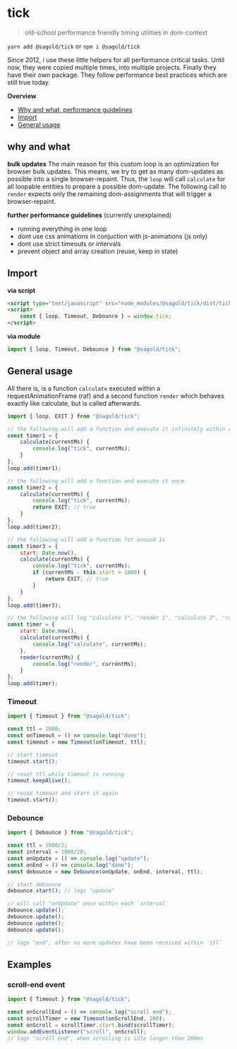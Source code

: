 # tick

> old-school performance friendly timing utilities in dom-context

`yarn add @sagold/tick` or `npm i @sagold/tick`

Since 2012, i use these little helpers for all performance critical tasks. Until now, they were copied multiple times, into multiple projects. Finally they have their own package. They follow performance best practices which are still true today.


**Overview**

- [Why and what, performance guidelines](#user-content-why-and-what)
- [Import](#user-content-import)
- [General usage](#user-content-general-usage)


## why and what

**bulk updates**
The main reason for this custom loop is an optimization for browser bulk updates. This means, we try to get as many dom-updates as possible into a single browser-repaint. Thus, the `loop` will call `calculate` for all loopable entities to prepare a possible dom-update. The following call to `render` expects only the remaining dom-assignments that will trigger a browser-repaint.

**further performance guidelines** (currently unexplained)

- running everything in one loop
- dont use css animations in conjuction with js-animations (js only)
- dont use strict timeouts or intervals
- prevent object and array creation (reuse, keep in state)


## Import

**via script**

```html
<script type="text/javascript" src="node_modules/@sagold/tick/dist/tick.js"></script>
<script>
    const { loop, Timeout, Debounce } = window.tick;
</script>
```

**via module**

```js
import { loop, Timeout, Debounce } from "@sagold/tick";
```


## General usage

All there is, is a function `calculate` executed within a requestAnimationFrame (raf) and a second function `render` which behaves exactly like calculate, but is called afterwards.

```js
import { loop, EXIT } from "@sagold/tick";

// the following will add a function and execute it infinitely within a raf
const timer1 = {
    calculate(currentMs) { 
        console.log("tick", currentMs); 
    }
};
loop.add(timer1);

// the following will add a function and execute it once
const timer2 = {
    calculate(currentMs) { 
        console.log("tick", currentMs); 
        return EXIT; // true
    }
};
loop.add(timer2);

// the following will add a function for around 1s
const timer3 = {
    start: Date.now(),
    calculate(currentMs) { 
        console.log("tick", currentMs); 
        if (currentMs - this.start > 1000) {
            return EXIT; // true    
        }
    }
};
loop.add(timer3);

// the following will log "calculate 1", "render 1", "calculate 2", "render 2" infinitely
const timer = {
    start: Date.now(),
    calculate(currentMs) { 
        console.log("calculate", currentMs); 
    },
    render(currentMs) {
        console.log("render", currentMs); 
    }
};
loop.add(timer);
```


### Timeout

```js
import { Timeout } from "@sagold/tick";

const ttl = 1000;
const onTimeout = () => console.log("done");
const timeout = new Timeout(onTimeout, ttl);

// start timeout
timeout.start();

// reset ttl while timeout is running
timeout.keepAlive();

// reuse timeout and start it again
timeout.start();
```


### Debounce

```js
import { Debounce } from "@sagold/tick";

const ttl = 1000/2;
const interval = 1000/20;
const onUpdate = () => console.log("update");
const onEnd = () => console.log("done");
const debounce = new Debounce(onUpdate, onEnd, interval, ttl);

// start debounce
debounce.start(); // logs "update"

// will call "onUpdate" once within each `interval`
debounce.update();
debounce.update();
debounce.update();
debounce.update();

// logs "end", after no more updates have been received within `ttl`
```


## Examples

### scroll-end event

```js
import { Timeout } from "@sagold/tick";

const onScrollEnd = () => console.log("scroll end");
const scrollTimer = new Timeout(onScrollEnd, 200);
const onScroll = scrollTimer.start.bind(scrollTimer);
window.addEventListener("scroll", onScroll);
// logs "scroll end", when scrolling is idle longer than 200ms
```
